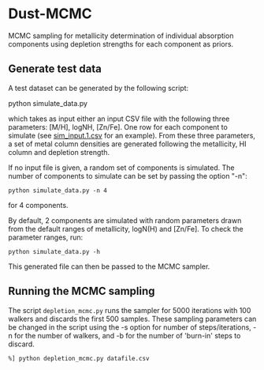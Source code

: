 
# Dust-MCMC

MCMC sampling for metallicity determination of individual absorption components
using depletion strengths for each component as priors.


## Generate test data

A test dataset can be generated by the following script:

  python simulate_data.py


which takes as input either an input CSV file with the following three parameters:
[M/H], logNH, [Zn/Fe]. One row for each component to simulate (see [sim_input.1.csv](sim_input.1.csv) for an example).
From these three parameters, a set of metal column densities are generated following
the metallicity, HI column and depletion strength.

If no input file is given, a random set of components is simulated.
The number of components to simulate can be set by passing the option "-n":

    python simulate_data.py -n 4


for 4 components.


By default, 2 components are simulated with random parameters drawn from the default
ranges of metallicity, logN(H) and [Zn/Fe]. To check the parameter ranges, run:

    python simulate_data.py -h



This generated file can then be passed to the MCMC sampler.


## Running the MCMC sampling

The script `depletion_mcmc.py` runs the sampler for 5000 iterations with 100 walkers 
and discards the first 500 samples. These sampling parameters can be changed in the 
script using the -s option for number of steps/iterations, -n for the number of walkers, 
and -b for the number of 'burn-in' steps to discard.

    %] python depletion_mcmc.py datafile.csv

